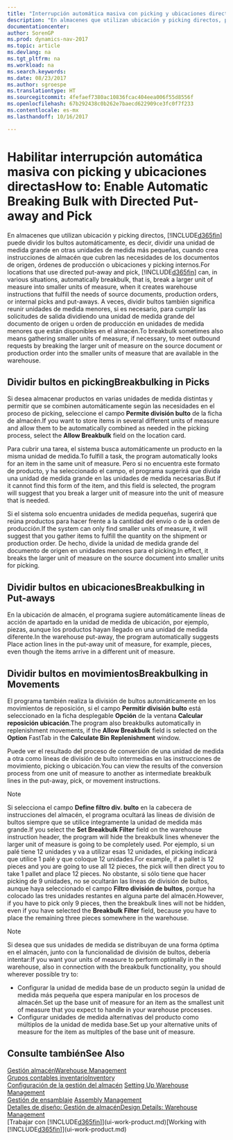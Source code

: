 ```yaml
---
title: "Interrupción automática masiva con picking y ubicaciones directas"
description: "En almacenes que utilizan ubicación y picking directos, puede dividir una unidad de medida grande en otras unidades de medida más pequeñas, cuando crea instrucciones de almacén que cubren las necesidades de los documentos de origen, órdenes de producción o ubicaciones y picking internos."
documentationcenter: 
author: SorenGP
ms.prod: dynamics-nav-2017
ms.topic: article
ms.devlang: na
ms.tgt_pltfrm: na
ms.workload: na
ms.search.keywords: 
ms.date: 08/23/2017
ms.author: sgroespe
ms.translationtype: HT
ms.sourcegitcommit: 4fefaef7380ac10836fcac404eea006f55d8556f
ms.openlocfilehash: 67b292438c0b262e7baecd622909ce3fc0f7f233
ms.contentlocale: es-mx
ms.lasthandoff: 10/16/2017

---
```

# <a name="how-to-enable-automatic-breaking-bulk-with-directed-put-away-and-pick"></a><span data-ttu-id="fa7ab-103">Habilitar interrupción automática masiva con picking y ubicaciones directas</span><span class="sxs-lookup"><span data-stu-id="fa7ab-103">How to: Enable Automatic Breaking Bulk with Directed Put-away and Pick</span></span>
<span data-ttu-id="fa7ab-104">En almacenes que utilizan ubicación y picking directos, [!INCLUDE[d365fin](includes/d365fin_md.md)] puede dividir los bultos automáticamente, es decir, dividir una unidad de medida grande en otras unidades de medida más pequeñas, cuando crea instrucciones de almacén que cubren las necesidades de los documentos de origen, órdenes de producción o ubicaciones y picking internos.</span><span class="sxs-lookup"><span data-stu-id="fa7ab-104">For locations that use directed put-away and pick, [!INCLUDE[d365fin](includes/d365fin_md.md)] can, in various situations, automatically breakbulk, that is, break a larger unit of measure into smaller units of measure, when it creates warehouse instructions that fulfill the needs of source documents, production orders, or internal picks and put-aways.</span></span> <span data-ttu-id="fa7ab-105">A veces, dividir bultos también significa reunir unidades de medida menores, si es necesario, para cumplir las solicitudes de salida dividiendo una unidad de medida grande del documento de origen u orden de producción en unidades de medida menores que están disponibles en el almacén.</span><span class="sxs-lookup"><span data-stu-id="fa7ab-105">To breakbulk sometimes also means gathering smaller units of measure, if necessary, to meet outbound requests by breaking the larger unit of measure on the source document or production order into the smaller units of measure that are available in the warehouse.</span></span>   

## <a name="breakbulking-in-picks"></a><span data-ttu-id="fa7ab-106">Dividir bultos en picking</span><span class="sxs-lookup"><span data-stu-id="fa7ab-106">Breakbulking in Picks</span></span>  
<span data-ttu-id="fa7ab-107">Si desea almacenar productos en varias unidades de medida distintas y permitir que se combinen automáticamente según las necesidades en el proceso de picking, seleccione el campo **Permite división bulto** de la ficha de almacén.</span><span class="sxs-lookup"><span data-stu-id="fa7ab-107">If you want to store items in several different units of measure and allow them to be automatically combined as needed in the picking process, select the **Allow Breakbulk** field on the location card.</span></span>  

<span data-ttu-id="fa7ab-108">Para cubrir una tarea, el sistema busca automáticamente un producto en la misma unidad de medida.</span><span class="sxs-lookup"><span data-stu-id="fa7ab-108">To fulfill a task, the program automatically looks for an item in the same unit of measure.</span></span> <span data-ttu-id="fa7ab-109">Pero si no encuentra este formato de producto, y ha seleccionado el campo, el programa sugerirá que divida una unidad de medida grande en las unidades de medida necesarias.</span><span class="sxs-lookup"><span data-stu-id="fa7ab-109">But if it cannot find this form of the item, and this field is selected, the program will suggest that you break a larger unit of measure into the unit of measure that is needed.</span></span>  

<span data-ttu-id="fa7ab-110">Si el sistema solo encuentra unidades de medida pequeñas, sugerirá que reúna productos para hacer frente a la cantidad del envío o de la orden de producción.</span><span class="sxs-lookup"><span data-stu-id="fa7ab-110">If the system can only find smaller units of measure, it will suggest that you gather items to fulfill the quantity on the shipment or production order.</span></span> <span data-ttu-id="fa7ab-111">De hecho, divide la unidad de medida grande del documento de origen en unidades menores para el picking.</span><span class="sxs-lookup"><span data-stu-id="fa7ab-111">In effect, it breaks the larger unit of measure on the source document into smaller units for picking.</span></span>  

## <a name="breakbulking-in-put-aways"></a><span data-ttu-id="fa7ab-112">Dividir bultos en ubicaciones</span><span class="sxs-lookup"><span data-stu-id="fa7ab-112">Breakbulking in Put-aways</span></span>  
<span data-ttu-id="fa7ab-113">En la ubicación de almacén, el programa sugiere automáticamente líneas de acción de apartado en la unidad de medida de ubicación, por ejemplo, piezas, aunque los productos hayan llegado en una unidad de medida diferente.</span><span class="sxs-lookup"><span data-stu-id="fa7ab-113">In the warehouse put-away, the program automatically suggests Place action lines in the put-away unit of measure, for example, pieces, even though the items arrive in a different unit of measure.</span></span>  

## <a name="breakbulking-in-movements"></a><span data-ttu-id="fa7ab-114">Dividir bultos en movimientos</span><span class="sxs-lookup"><span data-stu-id="fa7ab-114">Breakbulking in Movements</span></span>  
<span data-ttu-id="fa7ab-115">El programa también realiza la división de bultos automáticamente en los movimientos de reposición, si el campo **Permitir división bulto** está seleccionado en la ficha desplegable **Opción** de la ventana **Calcular reposición ubicación**.</span><span class="sxs-lookup"><span data-stu-id="fa7ab-115">The program also breakbulks automatically in replenishment movements, if the **Allow Breakbulk** field is selected on the **Option** FastTab in the **Calculate Bin Replenishment** window.</span></span>  

<span data-ttu-id="fa7ab-116">Puede ver el resultado del proceso de conversión de una unidad de medida a otra como líneas de división de bulto intermedias en las instrucciones de movimiento, picking o ubicación.</span><span class="sxs-lookup"><span data-stu-id="fa7ab-116">You can view the results of the conversion process from one unit of measure to another as intermediate breakbulk lines in the put-away, pick, or movement instructions.</span></span>  

> [!NOTE]  
>  <span data-ttu-id="fa7ab-117">Si selecciona el campo **Define filtro div. bulto** en la cabecera de instrucciones del almacén, el programa ocultará las líneas de división de bultos siempre que se utilice íntegramente la unidad de medida más grande.</span><span class="sxs-lookup"><span data-stu-id="fa7ab-117">If you select the **Set Breakbulk Filter** field on the warehouse instruction header, the program will hide the breakbulk lines whenever the larger unit of measure is going to be completely used.</span></span> <span data-ttu-id="fa7ab-118">Por ejemplo, si un palé tiene 12 unidades y va a utilizar esas 12 unidades, el picking indicará que utilice 1 palé y que coloque 12 unidades.</span><span class="sxs-lookup"><span data-stu-id="fa7ab-118">For example, if a pallet is 12 pieces and you are going to use all 12 pieces, the pick will then direct you to take 1 pallet and place 12 pieces.</span></span> <span data-ttu-id="fa7ab-119">No obstante, si sólo tiene que hacer picking de 9 unidades, no se ocultarán las líneas de división de bultos, aunque haya seleccionado el campo **Filtro división de bultos**, porque ha colocado las tres unidades restantes en alguna parte del almacén.</span><span class="sxs-lookup"><span data-stu-id="fa7ab-119">However, if you have to pick only 9 pieces, then the breakbulk lines will not be hidden, even if you have selected the **Breakbulk Filter** field, because you have to place the remaining three pieces somewhere in the warehouse.</span></span>  

> [!NOTE]  
>  <span data-ttu-id="fa7ab-120">Si desea que sus unidades de medida se distribuyan de una forma óptima en el almacén, junto con la funcionalidad de división de bultos, debería intentar:</span><span class="sxs-lookup"><span data-stu-id="fa7ab-120">If you want your units of measure to perform optimally in the warehouse, also in connection with the breakbulk functionality, you should wherever possible try to:</span></span>  
>   
> - <span data-ttu-id="fa7ab-121">Configurar la unidad de medida base de un producto según la unidad de medida más pequeña que espera manipular en los procesos de almacén.</span><span class="sxs-lookup"><span data-stu-id="fa7ab-121">Set up the base unit of measure for an item as the smallest unit of measure that you expect to handle in your warehouse processes.</span></span>  
> - <span data-ttu-id="fa7ab-122">Configurar unidades de medida alternativas del producto como múltiplos de la unidad de medida base.</span><span class="sxs-lookup"><span data-stu-id="fa7ab-122">Set up your alternative units of measure for the item as multiples of the base unit of measure.</span></span>  

## <a name="see-also"></a><span data-ttu-id="fa7ab-123">Consulte también</span><span class="sxs-lookup"><span data-stu-id="fa7ab-123">See Also</span></span>  
[<span data-ttu-id="fa7ab-124">Gestión almacén</span><span class="sxs-lookup"><span data-stu-id="fa7ab-124">Warehouse Management</span></span>](warehouse-manage-warehouse.md)  
[<span data-ttu-id="fa7ab-125">Grupos contables inventario</span><span class="sxs-lookup"><span data-stu-id="fa7ab-125">Inventory</span></span>](inventory-manage-inventory.md)  
<span data-ttu-id="fa7ab-126">[Configuración de la gestión del almacén](warehouse-setup-warehouse.md)   </span><span class="sxs-lookup"><span data-stu-id="fa7ab-126">[Setting Up Warehouse Management](warehouse-setup-warehouse.md)   </span></span>  
<span data-ttu-id="fa7ab-127">[Gestión de ensamblaje](assembly-assemble-items.md)  </span><span class="sxs-lookup"><span data-stu-id="fa7ab-127">[Assembly Management](assembly-assemble-items.md)  </span></span>  
[<span data-ttu-id="fa7ab-128">Detalles de diseño: Gestión de almacén</span><span class="sxs-lookup"><span data-stu-id="fa7ab-128">Design Details: Warehouse Management</span></span>](design-details-warehouse-management.md)  
<span data-ttu-id="fa7ab-129">[Trabajar con [!INCLUDE[d365fin](includes/d365fin_md.md)]](ui-work-product.md)</span><span class="sxs-lookup"><span data-stu-id="fa7ab-129">[Working with [!INCLUDE[d365fin](includes/d365fin_md.md)]](ui-work-product.md)</span></span>  

